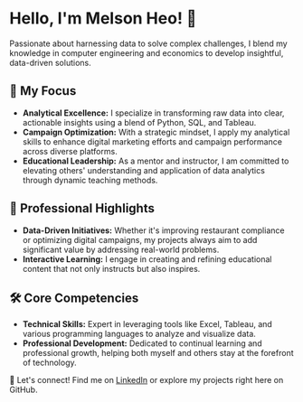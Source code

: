 # Hello, I'm Melson Heo! 👋

Passionate about harnessing data to solve complex challenges, I blend my knowledge in computer engineering and economics to develop insightful, data-driven solutions.

## 🌟 My Focus
- **Analytical Excellence:** I specialize in transforming raw data into clear, actionable insights using a blend of Python, SQL, and Tableau.
- **Campaign Optimization:** With a strategic mindset, I apply my analytical skills to enhance digital marketing efforts and campaign performance across diverse platforms.
- **Educational Leadership:** As a mentor and instructor, I am committed to elevating others' understanding and application of data analytics through dynamic teaching methods.

## 🎯 Professional Highlights
- **Data-Driven Initiatives:** Whether it's improving restaurant compliance or optimizing digital campaigns, my projects always aim to add significant value by addressing real-world problems.
- **Interactive Learning:** I engage in creating and refining educational content that not only instructs but also inspires.

## 🛠 Core Competencies
- **Technical Skills:** Expert in leveraging tools like Excel, Tableau, and various programming languages to analyze and visualize data.
- **Professional Development:** Dedicated to continual learning and professional growth, helping both myself and others stay at the forefront of technology.

🔗 Let's connect! Find me on [LinkedIn](https://www.linkedin.com/in/melson-heo/) or explore my projects right here on GitHub.


